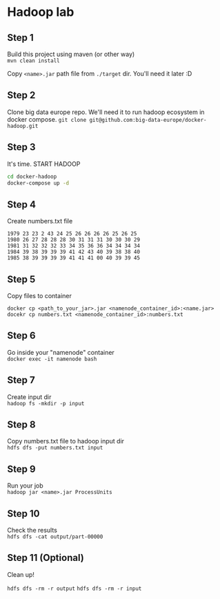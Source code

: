 # Hadoop lab

## Step 1
Build this project using maven (or other way)  
 `mvn clean install`

Copy `<name>.jar` path file from `./target` dir. You'll need it later :D

## Step 2
Clone big data europe repo. We'll need it to run hadoop ecosystem in docker compose.
`git clone git@github.com:big-data-europe/docker-hadoop.git`
## Step 3 
It's time. START HADOOP
```bash
cd docker-hadoop
docker-compose up -d
```

## Step 4

Create numbers.txt file
```
1979 23 23 2 43 24 25 26 26 26 26 25 26 25
1980 26 27 28 28 28 30 31 31 31 30 30 30 29
1981 31 32 32 32 33 34 35 36 36 34 34 34 34
1984 39 38 39 39 39 41 42 43 40 39 38 38 40
1985 38 39 39 39 39 41 41 41 00 40 39 39 45
```

## Step 5 
Copy files to container  

`docker cp <path_to_your_jar>.jar <namenode_container_id>:<name.jar>`  
`docekr cp numbers.txt <namenode_container_id>:numbers.txt`

## Step 6 
Go inside your "namenode" container  
`docker exec -it namenode bash`

## Step 7
Create input dir  
`hadoop fs -mkdir -p input`

## Step 8
Copy numbers.txt file to hadoop input dir  
`hdfs dfs -put numbers.txt input`

## Step 9
Run your job  
`hadoop jar <name>.jar ProcessUnits`

## Step 10
Check the results  
`hdfs dfs -cat output/part-00000`

## Step 11 (Optional)
Clean up!

`hdfs dfs -rm -r output`
`hdfs dfs -rm -r input`